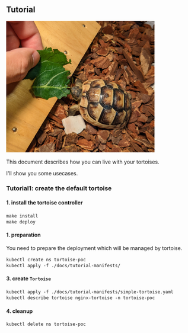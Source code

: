 ## Tutorial

<img alt="Tortoise" src="images/feed.jpg" width="400px"/>

This document describes how you can live with your tortoises.

I'll show you some usecases.

### Tutorial1: create the default tortoise 

#### 1. install the tortoise controller

```shell
make install
make deploy
```

#### 1. preparation

You need to prepare the deployment which will be managed by tortoise.

```shell
kubectl create ns tortoise-poc
kubectl apply -f ./docs/tutorial-manifests/
```


#### 3. create `Tortoise` 

```shell
kubectl apply -f ./docs/tutorial-manifests/simple-tortoise.yaml
kubectl describe tortoise nginx-tortoise -n tortoise-poc
```

#### 4. cleanup

```shell
kubectl delete ns tortoise-poc
```

